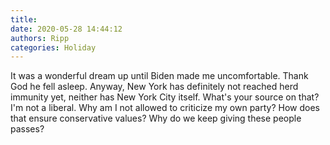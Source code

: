 ```yaml
---
title: 
date: 2020-05-28 14:44:12
authors: Ripp
categories: Holiday
---
```


 It was a wonderful dream up until Biden made me uncomfortable.  Thank God he fell asleep. Anyway, New York has definitely not reached herd immunity yet, neither has New York City itself. What's your source on that?  I'm not a liberal. Why am I not allowed to criticize my own party? How does that ensure conservative values?  Why do we keep giving these people passes?